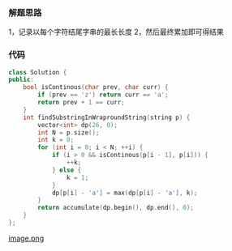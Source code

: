 ### 解题思路
1，记录以每个字符结尾字串的最长长度
2，然后最终累加即可得结果

### 代码

```cpp
class Solution {
public:
    bool isContinous(char prev, char curr) {
        if (prev == 'z') return curr == 'a';
        return prev + 1 == curr;
    }
    int findSubstringInWraproundString(string p) {
        vector<int> dp(26, 0);
        int N = p.size();
        int k = 0;
        for (int i = 0; i < N; ++i) {
            if (i > 0 && isContinous(p[i - 1], p[i])) {
                ++k;
            } else {
                k = 1;
            }
            dp[p[i] - 'a'] = max(dp[p[i] - 'a'], k);
        }
        return accumulate(dp.begin(), dp.end(), 0);
    }
};
```

 [image.png](https://pic.leetcode-cn.com/b636921838b0e7e4d94fad731b574b8b57d3936554f8c520fbd258041495d3e4-image.png)
